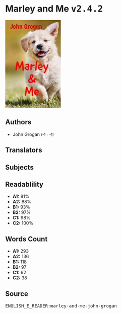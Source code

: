 # Marley and Me <kbd>v2.4.2</kbd>

![](./cover.medium.jpg "")

## Authors


 - John Grogan <small>(-1 - -1)</small>

## Translators



## Subjects



## Readablility


 - **A1:** 81%
 - **A2:** 88%
 - **B1:** 93%
 - **B2:** 97%
 - **C1:** 98%
 - **C2:** 100%

## Words Count


 - **A1:** 293
 - **A2:** 136
 - **B1:** 118
 - **B2:** 97
 - **C1:** 62
 - **C2:** 38

## Source


<kbd>ENGLISH_E_READER:marley-and-me-john-grogan</kbd>
